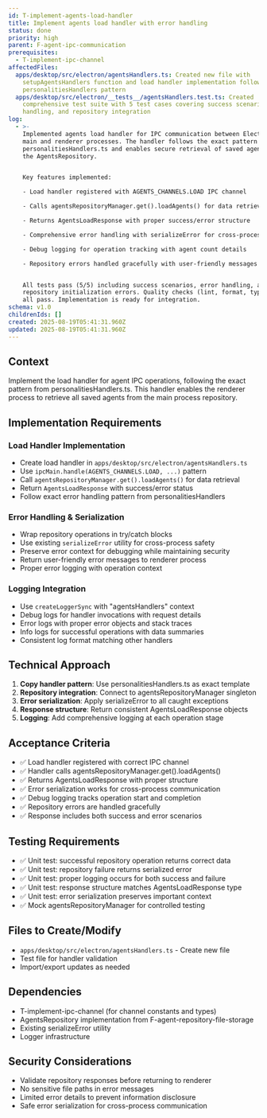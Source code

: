 ```yaml
---
id: T-implement-agents-load-handler
title: Implement agents load handler with error handling
status: done
priority: high
parent: F-agent-ipc-communication
prerequisites:
  - T-implement-ipc-channel
affectedFiles:
  apps/desktop/src/electron/agentsHandlers.ts: Created new file with
    setupAgentsHandlers function and load handler implementation following
    personalitiesHandlers pattern
  apps/desktop/src/electron/__tests__/agentsHandlers.test.ts: Created
    comprehensive test suite with 5 test cases covering success scenarios, error
    handling, and repository integration
log:
  - >-
    Implemented agents load handler for IPC communication between Electron's
    main and renderer processes. The handler follows the exact pattern from
    personalitiesHandlers.ts and enables secure retrieval of saved agents from
    the AgentsRepository. 


    Key features implemented:

    - Load handler registered with AGENTS_CHANNELS.LOAD IPC channel

    - Calls agentsRepositoryManager.get().loadAgents() for data retrieval

    - Returns AgentsLoadResponse with proper success/error structure

    - Comprehensive error handling with serializeError for cross-process safety

    - Debug logging for operation tracking with agent count details

    - Repository errors handled gracefully with user-friendly messages


    All tests pass (5/5) including success scenarios, error handling, and
    repository initialization errors. Quality checks (lint, format, type-check)
    all pass. Implementation is ready for integration.
schema: v1.0
childrenIds: []
created: 2025-08-19T05:41:31.960Z
updated: 2025-08-19T05:41:31.960Z
---
```


## Context

Implement the load handler for agent IPC operations, following the exact pattern from personalitiesHandlers.ts. This handler enables the renderer process to retrieve all saved agents from the main process repository.

## Implementation Requirements

### Load Handler Implementation

- Create load handler in `apps/desktop/src/electron/agentsHandlers.ts`
- Use `ipcMain.handle(AGENTS_CHANNELS.LOAD, ...)` pattern
- Call `agentsRepositoryManager.get().loadAgents()` for data retrieval
- Return `AgentsLoadResponse` with success/error status
- Follow exact error handling pattern from personalitiesHandlers

### Error Handling & Serialization

- Wrap repository operations in try/catch blocks
- Use existing `serializeError` utility for cross-process safety
- Preserve error context for debugging while maintaining security
- Return user-friendly error messages to renderer process
- Proper error logging with operation context

### Logging Integration

- Use `createLoggerSync` with "agentsHandlers" context
- Debug logs for handler invocations with request details
- Error logs with proper error objects and stack traces
- Info logs for successful operations with data summaries
- Consistent log format matching other handlers

## Technical Approach

1. **Copy handler pattern**: Use personalitiesHandlers.ts as exact template
2. **Repository integration**: Connect to agentsRepositoryManager singleton
3. **Error serialization**: Apply serializeError to all caught exceptions
4. **Response structure**: Return consistent AgentsLoadResponse objects
5. **Logging**: Add comprehensive logging at each operation stage

## Acceptance Criteria

- ✅ Load handler registered with correct IPC channel
- ✅ Handler calls agentsRepositoryManager.get().loadAgents()
- ✅ Returns AgentsLoadResponse with proper structure
- ✅ Error serialization works for cross-process communication
- ✅ Debug logging tracks operation start and completion
- ✅ Repository errors are handled gracefully
- ✅ Response includes both success and error scenarios

## Testing Requirements

- ✅ Unit test: successful repository operation returns correct data
- ✅ Unit test: repository failure returns serialized error
- ✅ Unit test: proper logging occurs for both success and failure
- ✅ Unit test: response structure matches AgentsLoadResponse type
- ✅ Unit test: error serialization preserves important context
- ✅ Mock agentsRepositoryManager for controlled testing

## Files to Create/Modify

- `apps/desktop/src/electron/agentsHandlers.ts` - Create new file
- Test file for handler validation
- Import/export updates as needed

## Dependencies

- T-implement-ipc-channel (for channel constants and types)
- AgentsRepository implementation from F-agent-repository-file-storage
- Existing serializeError utility
- Logger infrastructure

## Security Considerations

- Validate repository responses before returning to renderer
- No sensitive file paths in error messages
- Limited error details to prevent information disclosure
- Safe error serialization for cross-process communication

